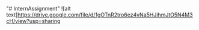 "# InternAssignment" 
![alt text]https://drive.google.com/file/d/1gOTnR2tro6ez4vNa5HJihmJtO5N4M3cH/view?usp=sharing
